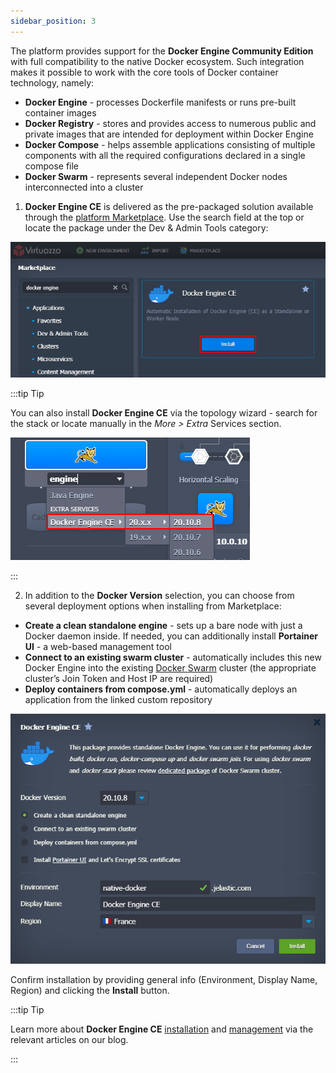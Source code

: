 ```yaml
---
sidebar_position: 3
---
```


The platform provides support for the **Docker Engine Community Edition** with full compatibility to the native Docker ecosystem. Such integration makes it possible to work with the core tools of Docker container technology, namely:

- **Docker Engine** - processes Dockerfile manifests or runs pre-built container images
- **Docker Registry** - stores and provides access to numerous public and private images that are intended for deployment within Docker Engine
- **Docker Compose** - helps assemble applications consisting of multiple components with all the required configurations declared in a single compose file
- **Docker Swarm** - represents several independent Docker nodes interconnected into a cluster

1. **Docker Engine CE** is delivered as the pre-packaged solution available through the [platform Marketplace](https://cloudmydc.com/). Use the search field at the top or locate the package under the Dev & Admin Tools category:

<div style={{
    display:'flex',
    justifyContent: 'center',
    margin: '0 0 1rem 0'
}}>

![Locale Dropdown](./img/DockerEngineDeployment/01-docker-engine-marketplace.png)

</div>

:::tip Tip

You can also install **Docker Engine CE** via the topology wizard - search for the stack or locate manually in the _More > Extra_ Services section.

![Locale Dropdown](./img/DockerEngineDeployment/02-docker-engine-in-wizard.png)

:::

2. In addition to the **Docker Version** selection, you can choose from several deployment options when installing from Marketplace:

- **Create a clean standalone engine** - sets up a bare node with just a Docker daemon inside. If needed, you can additionally install **Portainer UI** - a web-based management tool
- **Connect to an existing swarm cluster** - automatically includes this new Docker Engine into the existing [Docker Swarm](https://cloudmydc.com/) cluster (the appropriate cluster’s Join Token and Host IP are required)
- **Deploy containers from compose.yml** - automatically deploys an application from the linked custom repository

<div style={{
    display:'flex',
    justifyContent: 'center',
    margin: '0 0 1rem 0'
}}>

![Locale Dropdown](./img/DockerEngineDeployment/03-docker-engine-ce-package.png)

</div>

Confirm installation by providing general info (Environment, Display Name, Region) and clicking the **Install** button.

:::tip Tip

Learn more about **Docker Engine CE** [installation](https://cloudmydc.com/) and [management](https://cloudmydc.com/) via the relevant articles on our blog.

:::
